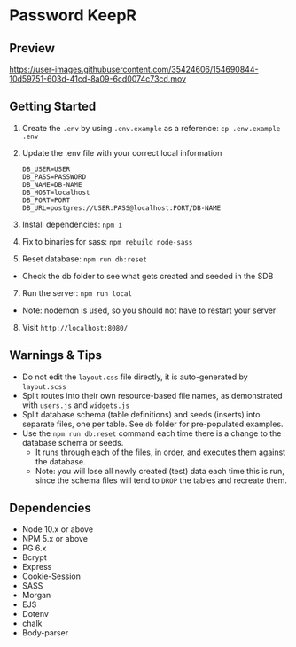 Password KeepR
=========

## Preview




https://user-images.githubusercontent.com/35424606/154690844-10d59751-603d-41cd-8a09-6cd0074c73cd.mov




## Getting Started

1. Create the `.env` by using `.env.example` as a reference: `cp .env.example .env`
    
2. Update the .env file with your correct local information 
       
       DB_USER=USER
       DB_PASS=PASSWORD
       DB_NAME=DB-NAME
       DB_HOST=localhost
       DB_PORT=PORT
       DB_URL=postgres://USER:PASS@localhost:PORT/DB-NAME
   

3. Install dependencies: `npm i`
4. Fix to binaries for sass: `npm rebuild node-sass`
5. Reset database: `npm run db:reset`
  - Check the db folder to see what gets created and seeded in the SDB
7. Run the server: `npm run local`
  - Note: nodemon is used, so you should not have to restart your server
8. Visit `http://localhost:8080/`

## Warnings & Tips

- Do not edit the `layout.css` file directly, it is auto-generated by `layout.scss`
- Split routes into their own resource-based file names, as demonstrated with `users.js` and `widgets.js`
- Split database schema (table definitions) and seeds (inserts) into separate files, one per table. See `db` folder for pre-populated examples. 
- Use the `npm run db:reset` command each time there is a change to the database schema or seeds. 
  - It runs through each of the files, in order, and executes them against the database. 
  - Note: you will lose all newly created (test) data each time this is run, since the schema files will tend to `DROP` the tables and recreate them.

## Dependencies

- Node 10.x or above
- NPM 5.x or above
- PG 6.x
- Bcrypt
- Express
- Cookie-Session
- SASS
- Morgan
- EJS
- Dotenv
- chalk
- Body-parser
